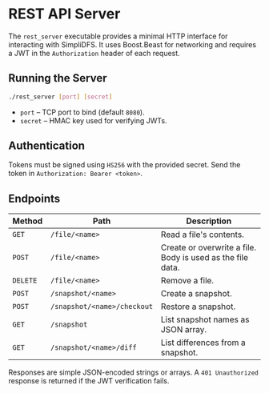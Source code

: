 # REST API Server

The `rest_server` executable provides a minimal HTTP interface for interacting with
SimpliDFS.  It uses Boost.Beast for networking and requires a JWT in the
`Authorization` header of each request.

## Running the Server

```sh
./rest_server [port] [secret]
```
- `port` – TCP port to bind (default `8080`).
- `secret` – HMAC key used for verifying JWTs.

## Authentication

Tokens must be signed using `HS256` with the provided secret. Send the token in
`Authorization: Bearer <token>`.

## Endpoints

| Method | Path                         | Description                         |
|-------|------------------------------|-------------------------------------|
| `GET` | `/file/<name>`               | Read a file's contents.             |
| `POST`| `/file/<name>`               | Create or overwrite a file. Body is used as the file data. |
| `DELETE` | `/file/<name>`            | Remove a file.                      |
| `POST`| `/snapshot/<name>`           | Create a snapshot.                  |
| `POST`| `/snapshot/<name>/checkout`  | Restore a snapshot.                 |
| `GET` | `/snapshot`                  | List snapshot names as JSON array.  |
| `GET` | `/snapshot/<name>/diff`      | List differences from a snapshot.   |

Responses are simple JSON-encoded strings or arrays. A `401 Unauthorized`
response is returned if the JWT verification fails.
